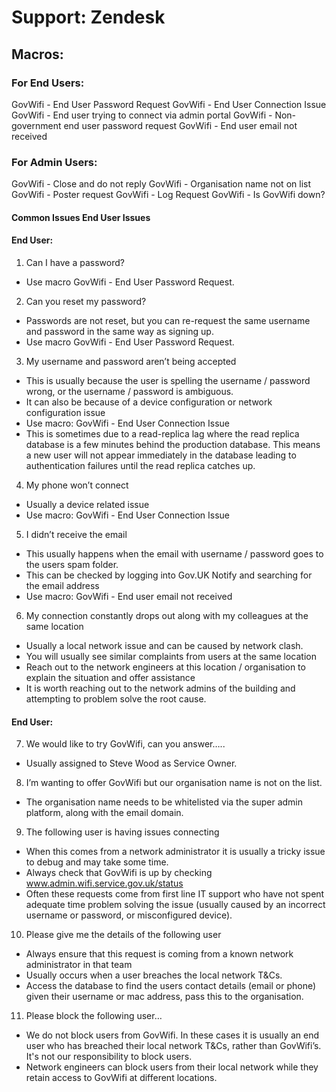 # Support: Zendesk

## Macros:

### For End Users:
GovWifi - End User Password Request
GovWifi - End User Connection Issue
GovWifi - End user trying to connect via admin portal
GovWifi - Non-government end user password request
GovWifi - End user email not received

### For Admin Users:
GovWifi - Close and do not reply
GovWifi - Organisation name not on list
GovWifi - Poster request
GovWifi - Log Request
GovWifi - Is GovWifi down?


#### Common Issues End User Issues

#### End User:

1. Can I have a password?
  - Use macro GovWifi - End User Password Request.
2. Can you reset my password?
  - Passwords are not reset, but you can re-request the same username and password in the same way as signing up.
  - Use macro GovWifi - End User Password Request.
3. My username and password aren’t being accepted
  - This is usually because the user is spelling the username / password wrong, or the username / password is ambiguous.
  - It can also be because of a device configuration or network configuration issue
  - Use macro: GovWifi - End User Connection Issue
  - This is sometimes due to a read-replica lag where the read replica database is a few minutes behind the production database. This means a new user will not appear immediately in the database leading to authentication failures until the read replica catches up.
4. My phone won’t connect
  - Usually a device related issue
  - Use macro: GovWifi - End User Connection Issue
5. I didn’t receive the email
  - This usually happens when the email with username / password goes to the users spam folder.
  - This can be checked by logging into Gov.UK Notify and searching for the email address
  - Use macro: GovWifi - End user email not received
6. My connection constantly drops out along with my colleagues at the same location
  - Usually a local network issue and can be caused by network clash.
  - You will usually see similar complaints from users at the same location
  - Reach out to the network engineers at this location / organisation to explain the situation and offer assistance
  - It is worth reaching out to the network admins of the building and attempting to problem solve the root cause.

#### End User:
7. We would like to try GovWifi, can you answer…..
  - Usually assigned to Steve Wood as Service Owner.
8. I’m wanting to offer GovWifi but our organisation name is not on the list.
  - The organisation name needs to be whitelisted via the super admin platform, along with the email domain.
9. The following user is having issues connecting
  - When this comes from a network administrator it is usually a tricky issue to debug and may take some time.
  - Always check that GovWifi is up by checking www.admin.wifi.service.gov.uk/status
  - Often these requests come from first line IT support who have not spent adequate time problem solving the issue (usually caused by an incorrect username or password, or misconfigured device).
10. Please give me the details of the following user
  - Always ensure that this request is coming from a known network administrator in that team
  - Usually occurs when a user breaches the local network T&Cs.
  - Access the database to find the users contact details (email or phone) given their username or mac address, pass this to the organisation.
11. Please block the following user…
  - We do not block users from GovWifi. In these cases it is usually an end user who has breached their local network T&Cs, rather than GovWifi’s. It's not our responsibility to block users.
  - Network engineers can block users from their local network while they retain access to GovWifi at different locations.
